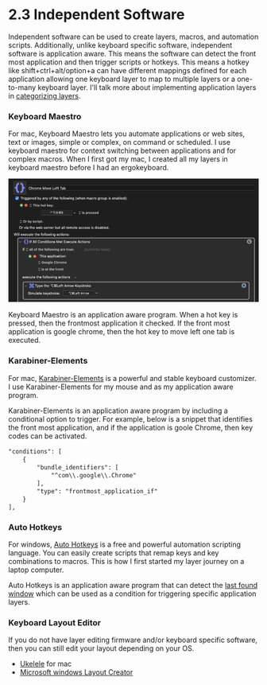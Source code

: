 # 2.3 Independent Software

Independent software can be used to create layers, macros, and automation scripts. Additionally, unlike keyboard specific software, independent software is application aware. This means the software can detect the front most application and then trigger scripts or hotkeys. This means a hotkey like shift+ctrl+alt/option+a can have different mappings defined for each application allowing one keyboard layer to map to multiple layers or a one-to-many keyboard layer. I'll talk more about implementing application layers in [categorizing layers](../ch-5-advance-layer-patterns/5.5-categorizing-layers.md).

### Keyboard Maestro

For mac, Keyboard Maestro lets you automate applications or web sites, text or images, simple or complex, on command or scheduled. I use keyboard maestro for context switching between applications and for complex macros. When I first got my mac, I created all my layers in keyboard maestro before I had an ergokeyboard.

![Keyboard Maestro application layer for chrome move left one tab](<../.gitbook/assets/Screen Shot 2022-06-11 at 6.13.33 PM.png>)

Keyboard Maestro is an application aware program. When a hot key is pressed, then the frontmost application it checked. If the front most application is google chrome, then the hot key to move left one tab is executed.

### Karabiner-Elements

For mac, [Karabiner-Elements](https://karabiner-elements.pqrs.org/) is a powerful and stable keyboard customizer. I use Karabiner-Elements for my mouse and as my application aware program.

Karabiner-Elements is an application aware program by including a conditional option to trigger. For example, below is a snippet that identifies the front most application, and if the application is goole Chrome, then key codes can be activated.

```
"conditions": [
    {
        "bundle_identifiers": [
            "^com\\.google\\.Chrome"
        ],
        "type": "frontmost_application_if"
    }
],
```

### Auto Hotkeys

For windows, [Auto Hotkeys](https://www.autohotkey.com/) is a free and powerful automation scripting language. You can easily create scripts that remap keys and key combinations to macros. This is how I first started my layer journey on a laptop computer.

Auto Hotkeys is an application aware program that can detect the [last found window](https://www.autohotkey.com/docs/misc/WinTitle.htm#LastFoundWindow) which can be used as a condition for triggering specific application layers.

### Keyboard Layout Editor

If you do not have layer editing firmware and/or keyboard specific software, then you can still edit your layout depending on your OS.

* [Ukelele](https://software.sil.org/ukelele/) for mac
* [Microsoft windows Layout Creator](https://www.microsoft.com/en-us/download/details.aspx?id=102134)

